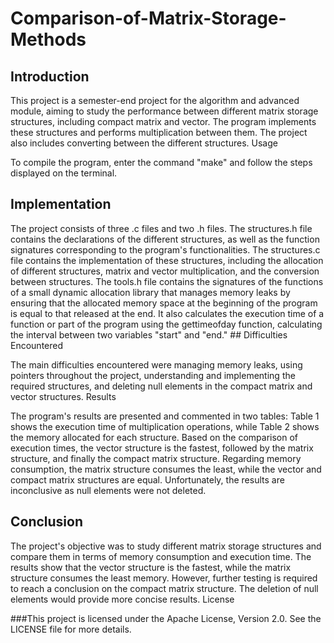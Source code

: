 # Comparison-of-Matrix-Storage-Methods

## Introduction

This project is a semester-end project for the algorithm and advanced module, aiming to study the performance between different matrix storage structures, including compact matrix and vector. The program implements these structures and performs multiplication between them. The project also includes converting between the different structures.
Usage

To compile the program, enter the command "make" and follow the steps displayed on the terminal.
## Implementation

The project consists of three .c files and two .h files. The structures.h file contains the declarations of the different structures, as well as the function signatures corresponding to the program's functionalities. The structures.c file contains the implementation of these structures, including the allocation of different structures, matrix and vector multiplication, and the conversion between structures. The tools.h file contains the signatures of the functions of a small dynamic allocation library that manages memory leaks by ensuring that the allocated memory space at the beginning of the program is equal to that released at the end. It also calculates the execution time of a function or part of the program using the gettimeofday function, calculating the interval between two variables "start" and "end."
## Difficulties Encountered

The main difficulties encountered were managing memory leaks, using pointers throughout the project, understanding and implementing the required structures, and deleting null elements in the compact matrix and vector structures.
Results

The program's results are presented and commented in two tables: Table 1 shows the execution time of multiplication operations, while Table 2 shows the memory allocated for each structure. Based on the comparison of execution times, the vector structure is the fastest, followed by the matrix structure, and finally the compact matrix structure. Regarding memory consumption, the matrix structure consumes the least, while the vector and compact matrix structures are equal. Unfortunately, the results are inconclusive as null elements were not deleted.

## Conclusion

The project's objective was to study different matrix storage structures and compare them in terms of memory consumption and execution time. The results show that the vector structure is the fastest, while the matrix structure consumes the least memory. However, further testing is required to reach a conclusion on the compact matrix structure. The deletion of null elements would provide more concise results.
License

###This project is licensed under the Apache License, Version 2.0. See the LICENSE file for more details.
